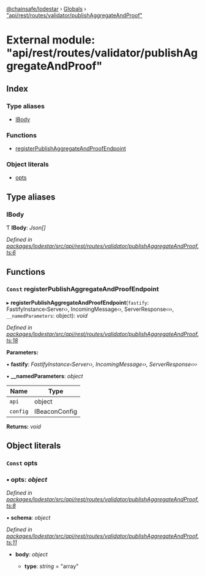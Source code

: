 [@chainsafe/lodestar](../README.md) › [Globals](../globals.md) › ["api/rest/routes/validator/publishAggregateAndProof"](_api_rest_routes_validator_publishaggregateandproof_.md)

# External module: "api/rest/routes/validator/publishAggregateAndProof"

## Index

### Type aliases

* [IBody](_api_rest_routes_validator_publishaggregateandproof_.md#ibody)

### Functions

* [registerPublishAggregateAndProofEndpoint](_api_rest_routes_validator_publishaggregateandproof_.md#const-registerpublishaggregateandproofendpoint)

### Object literals

* [opts](_api_rest_routes_validator_publishaggregateandproof_.md#const-opts)

## Type aliases

###  IBody

Ƭ **IBody**: *Json[]*

*Defined in [packages/lodestar/src/api/rest/routes/validator/publishAggregateAndProof.ts:6](https://github.com/ChainSafe/lodestar/blob/3dee40678/packages/lodestar/src/api/rest/routes/validator/publishAggregateAndProof.ts#L6)*

## Functions

### `Const` registerPublishAggregateAndProofEndpoint

▸ **registerPublishAggregateAndProofEndpoint**(`fastify`: FastifyInstance‹Server‹›, IncomingMessage‹›, ServerResponse‹››, `__namedParameters`: object): *void*

*Defined in [packages/lodestar/src/api/rest/routes/validator/publishAggregateAndProof.ts:18](https://github.com/ChainSafe/lodestar/blob/3dee40678/packages/lodestar/src/api/rest/routes/validator/publishAggregateAndProof.ts#L18)*

**Parameters:**

▪ **fastify**: *FastifyInstance‹Server‹›, IncomingMessage‹›, ServerResponse‹››*

▪ **__namedParameters**: *object*

Name | Type |
------ | ------ |
`api` | object |
`config` | IBeaconConfig |

**Returns:** *void*

## Object literals

### `Const` opts

### ▪ **opts**: *object*

*Defined in [packages/lodestar/src/api/rest/routes/validator/publishAggregateAndProof.ts:8](https://github.com/ChainSafe/lodestar/blob/3dee40678/packages/lodestar/src/api/rest/routes/validator/publishAggregateAndProof.ts#L8)*

▪ **schema**: *object*

*Defined in [packages/lodestar/src/api/rest/routes/validator/publishAggregateAndProof.ts:11](https://github.com/ChainSafe/lodestar/blob/3dee40678/packages/lodestar/src/api/rest/routes/validator/publishAggregateAndProof.ts#L11)*

* **body**: *object*

  * **type**: *string* = "array"
